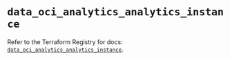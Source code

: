 # `data_oci_analytics_analytics_instance`

Refer to the Terraform Registry for docs: [`data_oci_analytics_analytics_instance`](https://registry.terraform.io/providers/hashicorp/oci/7.19.0/docs/data-sources/analytics_analytics_instance).
